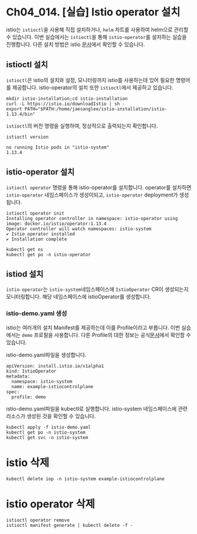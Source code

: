 # Ch04_014. [실습] Istio operator 설치
istio는 `istioctl`을 사용해 직접 설치하거나, `helm` 차트를 사용하여 helm으로 관리할 수 있습니다. 이번 실습에서는 `istioctl`을 통해 `istio-operator`를 설치하는 실습을 진행합니다. 다른 설치 방법은 istio [문서](https://istio.io/latest/docs/setup/install/)에서 확인할 수 있습니다.

## istioctl 설치
`istioctl`은 istio의 설치와 설정, 모니터링까지 istio를 사용하는데 있어 필요한 명령어를 제공합니다. istio-operator의 설치 또한 `istioctl`에서 제공하고 있습니다.


```
mkdir istio-installation;cd istio-installation
curl -L https://istio.io/downloadIstio | sh -
export PATH="$PATH:/home/jaesanglee/istio-installation/istio-1.13.4/bin"
```

`istioctl`의 버전 명령을 실행하여, 정상적으로 출력되는지 확인합니다.
```
istioctl version

no running Istio pods in "istio-system"
1.13.4
```
## istio-operator 설치
`istioctl operator` 명령을 통해 istio-operator를 설치합니다. operator를 설치하면 `istio-operator` 네임스페이스가 생성이되고, `istio-operator` deployment가 생성됩니다.
```
istioctl operator init
Installing operator controller in namespace: istio-operator using image: docker.io/istio/operator:1.13.4
Operator controller will watch namespaces: istio-system
✔ Istio operator installed
✔ Installation complete

kubectl get ns
kubectl get po -n istio-operator
```

## istiod 설치
`istio-operator`는 `istio-system`네임스페이스에 `IstioOperator` CR이 생성되는지 모니터링합니다. 해당 네임스페이스에 istioOperator를 생성합니다.

### istio-demo.yaml 생성
istio는 여러개의 설치 Manifest를 제공하는데 이를 Profile이라고 부릅니다. 이번 실습에서는 `demo` 프로필을 사용합니다. 다른 Profile의 대한 정보는 공식[문서](https://istio.io/latest/docs/setup/additional-setup/config-profiles/)에서 확인할 수 있습니다.

istio-demo.yaml파일을 생성합니다.
```
apiVersion: install.istio.io/v1alpha1
kind: IstioOperator
metadata:
  namespace: istio-system
  name: example-istiocontrolplane
spec:
  profile: demo
``` 
istio-demo.yaml파일을 kubectl로 실행합니다. istio-system 네임스페이스에 관련 리소스가 생성된 것을 확인할 수 있습니다.
```
kubectl apply -f istio-demo.yaml
kubectl get po -n istio-system
kubectl get svc -n istio-system
```

# istio 삭제
```
kubectl delete iop -n istio-system example-istiocontrolplane
```

# istio operator 삭제
```
istioctl operator remove
istioctl manifest generate | kubectl delete -f -
```
